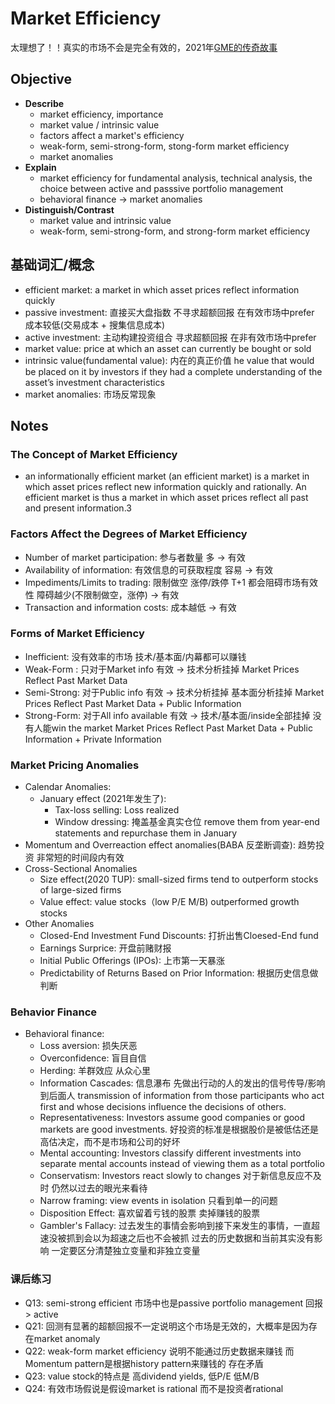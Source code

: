 # Market Efficiency
太理想了！！真实的市场不会是完全有效的，2021年[GME的传奇故事](https://en.wikipedia.org/wiki/GameStop_short_squeeze)

## Objective 

* **Describe**
    * market efficiency, importance
    * market value / intrinsic value
    * factors affect a market's efficiency
    * weak-form, semi-strong-form, stong-form market efficiency
    * market anomalies 
* **Explain**
    * market efficiency for fundamental analysis, technical analysis, the choice between active and passsive portfolio management
    * behavioral finance -> market anomalies
* **Distinguish/Contrast** 
  * market value and intrinsic value
  * weak-form, semi-strong-form, and strong-form market efficiency

## 基础词汇/概念
* efficient market: a market in which asset prices reflect information quickly
* passive investment: 直接买大盘指数 不寻求超额回报 在有效市场中prefer 成本较低(交易成本 + 搜集信息成本)
* active investment: 主动构建投资组合 寻求超额回报 在非有效市场中prefer
* market value: price at which an asset can currently be bought or sold
* intrinsic value(fundamental value): 内在的真正价值 he value that would be placed on it by investors if they had a complete understanding of the asset’s investment characteristics 
* market anomalies: 市场反常现象

## Notes

### The Concept of Market Efficiency
* an informationally efficient market (an efficient market) is a market in which asset prices reflect new information quickly and rationally. An efficient market is thus a market in which asset prices reflect all past and present information.3


### Factors Affect the Degrees of Market Efficiency
* Number of market participation: 参与者数量 多 -> 有效
* Availability of information: 有效信息的可获取程度 容易 -> 有效
* Impediments/Limits to trading: 限制做空 涨停/跌停 T+1 都会阻碍市场有效性 障碍越少(不限制做空，涨停) -> 有效
* Transaction and information costs: 成本越低 -> 有效


### Forms of Market Efficiency 
* Inefficient: 没有效率的市场 技术/基本面/内幕都可以赚钱 
* Weak-Form : 只对于Market info 有效 -> 技术分析挂掉 Market Prices Reflect Past Market Data
* Semi-Strong: 对于Public info 有效 -> 技术分析挂掉 基本面分析挂掉 Market Prices Reflect Past Market Data + Public Information
* Strong-Form: 对于All info available 有效 -> 技术/基本面/inside全部挂掉 没有人能win the market  Market Prices Reflect Past Market Data + Public Information + Private Information

### Market Pricing Anomalies 
* Calendar Anomalies:
    * January effect (2021年发生了):  
        * Tax-loss selling: Loss realized 
        * Window dressing: 掩盖基金真实仓位 remove them from year-end statements and repurchase them in January
* Momentum and Overreaction effect anomalies(BABA 反垄断调查): 趋势投资 非常短的时间段内有效 
* Cross-Sectional Anomalies 
  * Size effect(2020 TUP): small-sized firms tend to outperform stocks of large-sized firms
  * Value effect: value stocks（low P/E M/B) outperformed growth stocks 
* Other Anomalies
  * Closed-End Investment Fund Discounts: 打折出售Cloesed-End fund
  * Earnings Surprice: 开盘前赌财报
  * Initial Public Offerings (IPOs): 上市第一天暴涨 
  * Predictability of Returns Based on Prior Information: 根据历史信息做判断


### Behavior Finance  

* Behavioral finance: 
  * Loss aversion: 损失厌恶
  * Overconfidence: 盲目自信
  * Herding: 羊群效应 从众心里
  * Information Cascades: 信息瀑布 先做出行动的人的发出的信号传导/影响到后面人 transmission of information from those participants who act first and whose decisions influence the decisions of others.  
  * Representativeness: Investors assume good companies or good markets are good investments.  好投资的标准是根据股价是被低估还是高估决定，而不是市场和公司的好坏
  * Mental accounting: Investors classify different investments into separate mental accounts instead of viewing them as a total portfolio
  * Conservatism: Investors react slowly to changes 对于新信息反应不及时 仍然以过去的眼光来看待
  * Narrow framing: view events in isolation 只看到单一的问题
  * Disposition Effect: 喜欢留着亏钱的股票 卖掉赚钱的股票
  * Gambler's Fallacy: 过去发生的事情会影响到接下来发生的事情，一直超速没被抓到会以为超速之后也不会被抓 过去的历史数据和当前其实没有影响 一定要区分清楚独立变量和非独立变量

### 课后练习
* Q13: semi-strong efficient 市场中也是passive portfolio management 回报 > active
* Q21: 回测有显著的超额回报不一定说明这个市场是无效的，大概率是因为存在market anomaly
* Q22: weak-form market efficiency 说明不能通过历史数据来赚钱 而Momentum pattern是根据history pattern来赚钱的 存在矛盾
* Q23: value stock的特点是 高dividend yields, 低P/E 低M/B
* Q24: 有效市场假说是假设market is rational 而不是投资者rational

